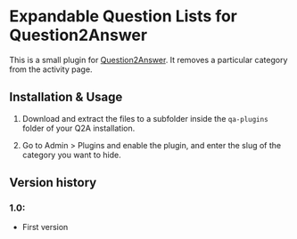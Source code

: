 
Expandable Question Lists for Question2Answer
=================================================

This is a small plugin for [Question2Answer](http://www.question2answer.org). It removes a particular category from the activity page.


Installation & Usage
-------------------------------------------------

1. Download and extract the files to a subfolder inside the `qa-plugins` folder of your Q2A installation.

2. Go to Admin > Plugins and enable the plugin, and enter the slug of the category you want to hide.


Version history
-------------------------------------------------

### 1.0:

- First version